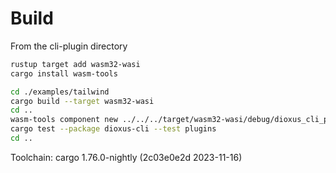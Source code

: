 # Build
From the cli-plugin directory

```sh
rustup target add wasm32-wasi
cargo install wasm-tools

cd ./examples/tailwind
cargo build --target wasm32-wasi
cd ..
wasm-tools component new ../../../target/wasm32-wasi/debug/dioxus_cli_plugin_test.wasm --adapt ../wasi_snapshot_preview1.wasm -o output.wasm
cargo test --package dioxus-cli --test plugins
cd ..
```

Toolchain: cargo 1.76.0-nightly (2c03e0e2d 2023-11-16)
